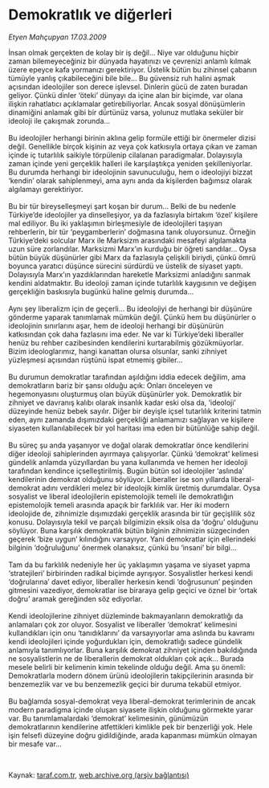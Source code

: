 # Demokratlık ve diğerleri

*Etyen Mahçupyan 17.03.2009*

<div class="taraf_structure_2col_1zq">
<div class="margen_n">



 <p>İnsan olmak gerçekten de kolay bir iş değil... Niye var olduğunu hiçbir zaman bilemeyeceğiniz bir dünyada hayatınızı ve çevrenizi anlamlı kılmak üzere epeyce kafa yormanızı gerektiriyor. Üstelik bütün bu zihinsel çabanın tümüyle yanlış çıkabileceğini bile bile... Bu güvensiz ruh halini aşmak açısından ideolojiler son derece işlevsel. Dinlerin gücü de zaten buradan geliyor. Çünkü dinler ‘öteki’ dünyayı da içine alan bir biçimde, var olana ilişkin rahatlatıcı açıklamalar getirebiliyorlar. Ancak sosyal dönüşümlerin dinamiğini anlamak gibi bir dürtünüz varsa, yolunuz mutlaka seküler bir ideoloji ile çakışmak zorunda... <br/><br/>Bu ideolojiler herhangi birinin aklına gelip formüle ettiği bir önermeler dizisi değil. Genellikle birçok kişinin az veya çok katkısıyla ortaya çıkan ve zaman içinde iç tutarlılık saikiyle törpülenip cilalanan paradigmalar. Dolayısıyla zaman içinde yeni gerçeklik halleri ile karşılaştıkça yeniden şekilleniyorlar. Bu durumda herhangi bir ideolojinin savunuculuğu, hem o ideolojiyi bizzat ‘kendin’ olarak sahiplenmeyi, ama aynı anda da kişilerden bağımsız olarak algılamayı gerektiriyor. <br/><br/>Bu bir tür bireyselleşmeyi şart koşan bir durum... Belki de bu nedenle Türkiye’de ideolojiler ya dinselleşiyor, ya da fazlasıyla birtakım ‘özel’ kişilere mal ediliyor. Bu iki yaklaşımın birleşmesiyle de ideolojileri taşıyan rehberlerin, bir tür ‘peygamberlerin’ doğmasına tanık oluyorsunuz. Örneğin Türkiye’deki solcular Marx ile Marksizm arasındaki mesafeyi algılamakta uzun süre zorlandılar. Marksizmi Marx’ın kurduğu bir öğreti sandılar... Oysa bütün büyük düşünürler gibi Marx da fazlasıyla çelişkili biriydi, çünkü ömrü boyunca yaratıcı düşünce sürecini sürdürdü ve üstelik de siyaset yaptı. Dolayısıyla Marx’ın yazdıklarından hareketle Marksizmi anladığını sanmak kendini aldatmaktır. Bu ideoloji zaman içinde tutarlılık kaygısının ve değişen gerçekliğin baskısıyla bugünkü haline gelmiş durumda... <br/><br/>Aynı şey liberalizm için de geçerli... Bu ideolojiyi de herhangi bir düşünüre gönderme yaparak tanımlamak mümkün değil. Çünkü hem bu düşünürler o ideolojinin sınırlarını aşar, hem de ideoloji herhangi bir düşünürün katkısından çok daha fazlasını ima eder. Ne var ki Türkiye’deki liberaller henüz bu rehber cazibesinden kendilerini kurtarabilmiş gözükmüyorlar. Bizim ideologlarımız, hangi kanattan olursa olsunlar, sanki zihniyet yüzleşmesi açısından rüştünü ispat etmemiş gibiler... <br/><br/>Bu durumun demokratlar tarafından aşıldığını iddia edecek değilim, ama demokratların bariz bir şansı olduğu açık: Onları önceleyen ve hegemonyasını oluşturmuş olan büyük düşünürler yok. Demokratlık bir zihniyet ve davranış kalıbı olarak insanlık kadar eski olsa da, ‘ideoloji’ düzeyinde henüz bebek sayılır. Diğer bir deyişle içsel tutarlılık kriterini tatmin eden, aynı zamanda dışımızdaki gerçekliği anlamamızı sağlayan ve kişilere siyaseten kullanılabilecek bir yol haritası ima eden bir bütünlüğe sahip değil. <br/><br/>Bu süreç şu anda yaşanıyor ve doğal olarak demokratlar önce kendilerini diğer ideoloji sahiplerinden ayırmaya çalışıyorlar. Çünkü ‘demokrat’ kelimesi gündelik anlamda yüzyıllardan bu yana kullanımda ve hemen her ideoloji tarafından kendince içselleştirilmiş. Bugün bütün sol ideolojiler ‘aslında’ kendilerinin demokrat olduğunu söylüyor. Liberaller ise son yıllarda liberal-demokrat adını verdikleri melez bir ideolojik kimlik üretmiş durumdalar. Oysa sosyalist ve liberal ideolojilerin epistemolojik temeli ile demokratlığın epistemolojik temeli arasında apaçık bir farklılık var. Her iki modern ideolojide de, zihnimizle dışımızdaki gerçeklik arasında bir tür geçişlilik söz konusu. Dolayısıyla tekil ve parçalı bilgimizin eksik olsa da ‘doğru’ olduğunu söylüyor. Buna karşılık demokratlık bütün bilginin zihnimizin süzgecinden geçerek ‘bize uygun’ kılındığını varsayıyor. Yani demokratlar için ellerindeki bilginin ‘doğruluğunu’ önermek olanaksız, çünkü bu ‘insani’ bir bilgi... <br/><br/>Tam da bu farklılık nedeniyle her üç yaklaşımın yaşama ve siyaset yapma ‘stratejileri’ birbirinden radikal biçimde ayrışıyor. Sosyalistler herkesi kendi ‘doğrularına’ davet ediyor, liberaller herkesin kendi ‘doğrusunun’ peşinden gitmesini vazediyor, demokratlar ise biraraya gelip geçici ve öznel bir ‘ortak doğru’ aramak gereğinden söz ediyorlar. <br/><br/>Kendi ideolojilerine zihniyet düzleminde bakmayanların demokratlığı da anlamaları çok zor oluyor. Sosyalist ve liberaller ‘demokrat’ kelimesini kullandıkları için onu ‘tanıdıklarını’ da varsayıyorlar ama aslında bu kavramı kendi ideolojileri içinde yoğurdukları için, demokratlığı sadece gündelik anlamıyla tanımlıyorlar. Buna karşılık demokrat zihniyet içinden bakıldığında ne sosyalistlerin ne de liberallerin demokrat oldukları çok açık... Burada mesele belirli bir kelimenin kimin tekelinde olduğu değil. Ama şu önemli: Demokratlarla modern dönem ürünü ideolojilerin takipçilerinin arasında bir benzemezlik var ve bu benzemezlik geçici bir duruma tekabül etmiyor. <br/><br/>Bu bağlamda sosyal-demokrat veya liberal-demokrat terimlerinin de ancak modern paradigma içinde oluşan siyasete ilişkin olduğunu görmekte yarar var. Bu tanımlamalardaki ‘demokrat’ kelimesinin, günümüzün demokratlarının kendilerine atfettikleri kimlikle pek bir benzerliği yok. Hele işin felsefi düzeyine doğru gidildiğinde, arada kapanması mümkün olmayan bir mesafe var...</p>

<br/>


<div id="taraf_not">
</div>

</div>


</div>

Kaynak: [taraf.com.tr](http://www.taraf.com.tr:80/makale/4535.htm), [web.archive.org (arşiv bağlantısı)](http://web.archive.org/web/20090320042506/http://www.taraf.com.tr:80/makale/4535.htm)
